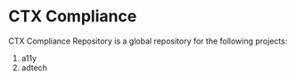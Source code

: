 # CTX Compliance

CTX Compliance Repository is a global repository for the following projects:

1. a11y
2. adtech